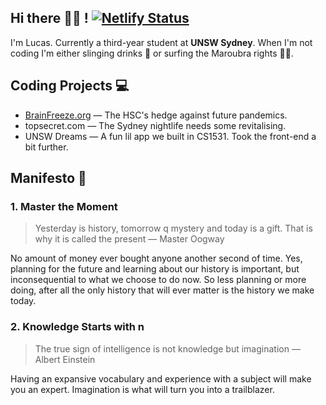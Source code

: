 ## **Hi there** 👋🏼 **!** [![Netlify Status](https://api.netlify.com/api/v1/badges/2807a2fc-8ad6-499b-9551-6a219b67c63d/deploy-status)](https://app.netlify.com/sites/trusting-pare-d99ec7/deploys)

I'm Lucas. Currently a third-year student at **UNSW Sydney**. When I'm not coding I'm either slinging drinks 🍹 or surfing the Maroubra rights 🏄🏻. 

## Coding Projects 💻

- [BrainFreeze.org](http://brainfreeze.org) — The HSC's hedge against future pandemics.
- topsecret.com — The Sydney nightlife needs some revitalising.
- UNSW Dreams — A fun lil app we built in CS1531. Took the front-end a bit further.

## Manifesto 📜

### 1. Master the Moment

> Yesterday is history, tomorrow q mystery and today is a gift. That is why it is called the present — Master Oogway
> 

No amount of money ever bought anyone another second of time. Yes, planning for the future and learning about our history is important, but inconsequential to what we choose to do now. So less planning or more doing, after all the only history that will ever matter is the history we make today.

### 2. Knowledge Starts with n

> The true sign of intelligence is not knowledge but imagination — Albert Einstein
> 

Having an expansive vocabulary and experience with a subject will make you an expert. Imagination is what will turn you into a trailblazer.
